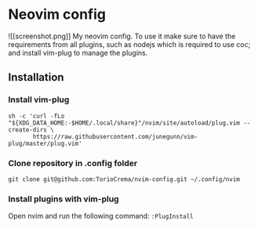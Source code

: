 # Neovim config
![[screenshot.png]]
My neovim config.
To use it make sure to have the requirements from all plugins, such as nodejs which is required to use coc; and install vim-plug to manage the plugins.

## Installation
### Install  vim-plug
```
sh -c 'curl -fLo "${XDG_DATA_HOME:-$HOME/.local/share}"/nvim/site/autoload/plug.vim --create-dirs \
       https://raw.githubusercontent.com/junegunn/vim-plug/master/plug.vim'

```

### Clone repository in .config folder
`git clone git@github.com:TorioCrema/nvim-config.git ~/.config/nvim`

### Install plugins with vim-plug
Open nvim and run the following command: `:PlugInstall`